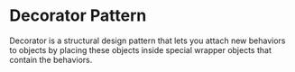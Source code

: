 # Decorator Pattern

Decorator is a structural design pattern that lets you attach new behaviors to objects by placing these objects 
inside special wrapper objects that contain the behaviors.